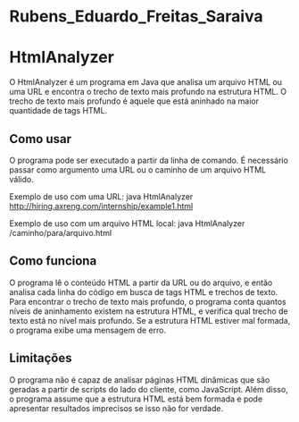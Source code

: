 # Rubens_Eduardo_Freitas_Saraiva

 
# HtmlAnalyzer

O HtmlAnalyzer é um programa em Java que analisa um arquivo HTML ou uma URL e encontra o trecho de texto mais profundo na estrutura HTML. O trecho de texto mais profundo é aquele que está aninhado na maior quantidade de tags HTML.

## Como usar
O programa pode ser executado a partir da linha de comando. É necessário passar como argumento uma URL ou o caminho de um arquivo HTML válido.

Exemplo de uso com uma URL: java HtmlAnalyzer http://hiring.axreng.com/internship/example1.html

Exemplo de uso com um arquivo HTML local: java HtmlAnalyzer /caminho/para/arquivo.html

## Como funciona
O programa lê o conteúdo HTML a partir da URL ou do arquivo, e então analisa cada linha do código em busca de tags HTML e trechos de texto. Para encontrar o trecho de texto mais profundo, o programa conta quantos níveis de aninhamento existem na estrutura HTML, e verifica qual trecho de texto está no nível mais profundo.
Se a estrutura HTML estiver mal formada, o programa exibe uma mensagem de erro.

## Limitações
O programa não é capaz de analisar páginas HTML dinâmicas que são geradas a partir de scripts do lado do cliente, como JavaScript. Além disso, o programa assume que a estrutura HTML está bem formada e pode apresentar resultados imprecisos se isso não for verdade.
